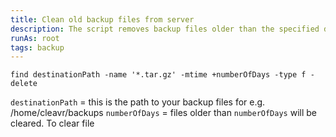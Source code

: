 ```yaml
---
title: Clean old backup files from server
description: The script removes backup files older than the specified days. We provide `Clean Old Backups` feature for local backups from Cleavr itself. If your use case is similar you can create a cron job with following script to clear old backup files periodically. 
runAs: root
tags: backup
---
```


```
find destinationPath -name '*.tar.gz' -mtime +numberOfDays -type f -delete
```

`destinationPath` = this is the path to your backup files for e.g. /home/cleavr/backups
`numberOfDays` = files older than `numberOfDays` will be cleared. To clear file

